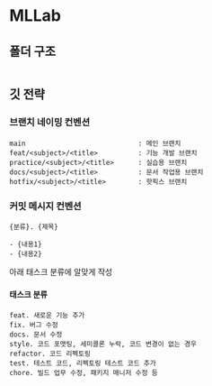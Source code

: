 # MLLab
## 폴더 구조
```
```
## 깃 전략
### 브랜치 네이밍 컨벤션
```
main                            : 메인 브랜치
feat/<subject>/<title>          : 기능 개발 브랜치
practice/<subject>/<title>      : 실습용 브랜치
docs/<subject>/<title>          : 문서 작업용 브랜치
hotfix/<subject>/<title>        : 핫픽스 브랜치
```

### 커밋 메시지 컨벤션
```
{분류}. {제목}

- {내용1}
- {내용2}
```
아래 태스크 분류에 알맞게 작성
#### 태스크 분류
```
feat. 새로운 기능 추가
fix. 버그 수정
docs. 문서 수정
style. 코드 포맷팅, 세미콜론 누락, 코드 변경이 없는 경우
refactor. 코드 리펙토링
test. 테스트 코드, 리펙토링 테스트 코드 추가
chore. 빌드 업무 수정, 패키지 매니저 수정 등
```